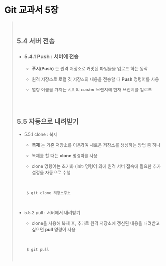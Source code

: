 Git 교과서 5장
=============     
 
> <br>
> 
> ## 5.4 서버 전송
> 
> + ### 5.4.1 Push : 서버에 전송
>   + __푸시(Push)__ 는 원격 저장소로 커밋된 파일들을 업로드 하는 동작
> 
>   + 원격 저장소로 로컬 깃 저장소의 내용을 전송할 때 __Push__ 명령어를 사용
>
>    + 별칭 이름을 가지는 서버의 master 브랜치에 현재 브랜치를 업로드
> 
> <br>
> <br>
>
>## 5.5 자동으로 내려받기
>
> + 5.5.1 clone : 복제
>
>   + __복제__ 는 기존 저장소를 이용하여 새로운 저장소를 생성하는 방법 중 하나
>
>   + 복제를 할 때는 __clone__ 명령어를 사용
>
>   + clone 명령어는 초기화 (init) 명령어 외에 원격 서버 접속에 필요한 추가 설정을 자동으로 수행
> 
>   　
> 
>        $ git clone 저장소주소
>
>   <br>
>
> + 5.5.2 pull : 서버에서 내려받기
>
>   + clone을 사용해 복제 후, 추가로 원격 저장소에 갱신된 내용을 내려받고 싶으면 __pull__ 명령어 사용
> 
>   　
> 
>        $ git pull
>   <br>
